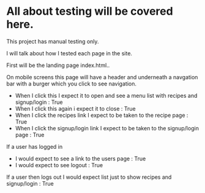 # All about testing will be covered here.  

This project has manual testing only.  

I will talk about how I tested each page in the site.

First will be the landing page index.html.. 

On mobile screens this page will have a header and underneath a navgation bar with a burger which you click to see navigation.  

- When I click this I expect it to open and see a menu list with recipes and signup/login : True
- When I click this again i expect it to close : True  
- When I click the recipes link I expect to be taken to the recipe page : True
- When I click the signup/login link I expect to be taken to the signup/login page : True

If a user has logged in  

- I would expect to see a link to the users page : True
- I would expect to see logout : True

If a user then logs out I would expect list just to show recipes and signup/login : True